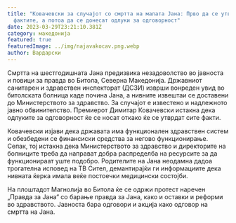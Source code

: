 ```yaml
---
title: "Ковачевски за случајот со смртта на малата Јана: Прво да се утврдат
  фактите, а потоа да се донесат одлуки за одговорност"
date: 2023-03-29T23:21:10.381Z
category: македонија
featured: true
featuredImage: ../img/najavakocav.png.webp
author: Вардарски
---
```


Смртта на шестгодишната Јана предизвика незадоволство во јавноста и повици за правда во Битола, Северна Македонија. Државниот санитарен и здравствен инспекторат (ДСЗИ) изврши вонреден увид во битолската болница каде почина Јана, а нивните извештаи се доставени до Министерството за здравство. За случајот е известено и надлежното јавно обвинителство. Премиерот Димитар Ковачевски истакна дека одлуките за одговорност ќе се носат откако ќе се утврдат сите факти.

Ковачевски изјави дека државата има функционален здравствен систем и обезбедени се финансиски средства за негово функционирање. Сепак, тој истакна дека Министерството за здравство и директорите на болниците треба да направат добра распределба на ресурсите за да функционираат уште подобро. Родителите на Јана неодамна дадоа трогателна исповед на ТВ Сител, демантирајќи ги информациите дека нивната ќерка имала веќе постоечки медицински состојби.

На плоштадот Магнолија во Битола ќе се одржи протест наречен „Правда за Јана“ со барање правда за Јана, како и оставки и реформи во здравството. Јавноста бара одговори и акција како одговор на смртта на Јана.
